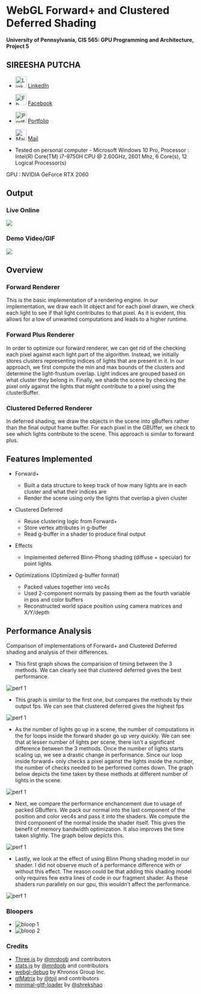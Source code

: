 WebGL Forward+ and Clustered Deferred Shading
======================

**University of Pennsylvania, CIS 565: GPU Programming and Architecture, Project 5**

## SIREESHA PUTCHA 
	
* <img src= "img/Logos/linkedin.png" alt = "LinkedIn" height = "30" width = "30">   [ LinkedIn ](https://www.linkedin.com/in/sireesha-putcha/)

* <img src= "img/Logos/facebook.png" alt = "Fb" height = "30" width = "30">  [ Facebook ](https://www.facebook.com/sireesha.putcha98/)

* <img src= "img/Logos/chat.png" alt = "Portfolio" height = "30" width = "30">   [ Portfolio ](https://sites.google.com/view/sireeshaputcha/home)

* <img src= "img/Logos/mail.png" alt = "Mail" height = "30" width = "30">  [ Mail ](sireesha@seas.upenn.edu)


* Tested on personal computer - Microsoft Windows 10 Pro, 
Processor : Intel(R) Core(TM) i7-9750H CPU @ 2.60GHz, 2601 Mhz, 6 Core(s), 12 Logical Processor(s)
 
GPU : NVIDIA GeForce RTX 2060

## Output 

### Live Online

[![](img/thumb.png)](https://sireesha-upenn.github.io/Project5-WebGL-Forward-Plus-and-Clustered-Deferred/)

### Demo Video/GIF

[![](img/video.png)](TODO)

## Overview 

### Forward Renderer 
This is the basic implementation of a rendering engine. In our implementation, we draw each lit object and for each pixel drawn, we check each light to see if that 
light contributes to that pixel. As it is evident, this allows for a low of unwanted computations and leads to a higher runtime. 

### Forward Plus Renderer
In order to optimize our forward renderer, we can get rid of the checking each pixel against each light part of the algorithm. Instead, we initially stores clusters 
representing indices of lights that are present in it. In our approach, we first compute the min and max bounds of the clusters and determine the light-frustum overlap. 
Light indices are grouped based on what cluster they belong in. 
Finally, we shade the scene by checking the pixel only against the lights that might contribute to a pixel using the clusterBuffer. 

### Clustered Deferred Renderer
In deferred shading, we draw the objects in the scene into gBuffers rather than the final output frame buffer. For each pixel in the GBUffer, we check to see which lights 
contribute to the scene. This approach is similar to forward plus. 

## Features Implemented 

- Forward+

	- Built a data structure to keep track of how many lights are in each cluster and what their indices are
	- Render the scene using only the lights that overlap a given cluster

- Clustered Deferred

	- Reuse clustering logic from Forward+
	- Store vertex attributes in g-buffer
	- Read g-buffer in a shader to produce final output

- Effects
	- Implemented deferred Blinn-Phong shading (diffuse + specular) for point lights

- Optimizations (Optimized g-buffer format)
  - Packed values together into vec4s
  - Used 2-component normals by passing them as the fourth variable in pos and color buffers 
  - Reconstructed world space position using camera matrices and X/Y/depth
 
 
## Performance Analysis  

Comparison of implementations of Forward+ and Clustered Deferred shading and analysis of their differences.

* This first graph shows the comparision of timing between the 3 methods. We can clearly see that clustered deferred gives the best performance. 

<img src= "img/perf1.png" alt = "perf 1"> 

* This graph is similar to the first one, but compares the methods by their output fps. We can see that clustered deferred gives the highest fps 

<img src= "img/perf2.png" alt = "perf 1"> 

* As the number of lights go up in a scene, the number of computations in the for loops inside the forward shader go up very quickly. We can see 
that at lesser number of lights per scene, there isn't a significant difference between the 3 methods. Once the number of lights starts scaling
up, we see a drastic change in performance. Since our loop inside forward+ only checks a pixel against the lights inside the number, the number
of checks needed to be performed comes down. The graph below depicts the time taken by these methods at different number of lights in the scene.

<img src= "img/perf3.png" alt = "perf 1"> 

* Next, we compare the performance enchancement due to usage of packed GBuffers. We pack our normal into the last component of the position and 
color vec4s and pass it into the shaders. We compute the third component of the normal inside the shader itself. This gives the benefit of memory 
bandwidth optimization. It also improves the time taken slightly. The graph below depicts this.  

<img src= "img/perf4.png" alt = "perf 1"> 

* Lastly, we look at the effect of using Blinn Phong shading model in our shader. I did not observe much of a performance difference with or without
this effect. The reason could be that adding this shading model only requires few extra lines of code in our fragment shader. As these shaders run parallely
on our gpu, this wouldn't affect the performance. 
 
<img src= "img/perf5.png" alt = "perf 1"> 


### Bloopers 

* <img src= "img/bloop1.png" alt = "bloop 1"> 

* <img src= "img/bloop2.png" alt = "bloop 2"> 

### Credits

* [Three.js](https://github.com/mrdoob/three.js) by [@mrdoob](https://github.com/mrdoob) and contributors
* [stats.js](https://github.com/mrdoob/stats.js) by [@mrdoob](https://github.com/mrdoob) and contributors
* [webgl-debug](https://github.com/KhronosGroup/WebGLDeveloperTools) by Khronos Group Inc.
* [glMatrix](https://github.com/toji/gl-matrix) by [@toji](https://github.com/toji) and contributors
* [minimal-gltf-loader](https://github.com/shrekshao/minimal-gltf-loader) by [@shrekshao](https://github.com/shrekshao)

